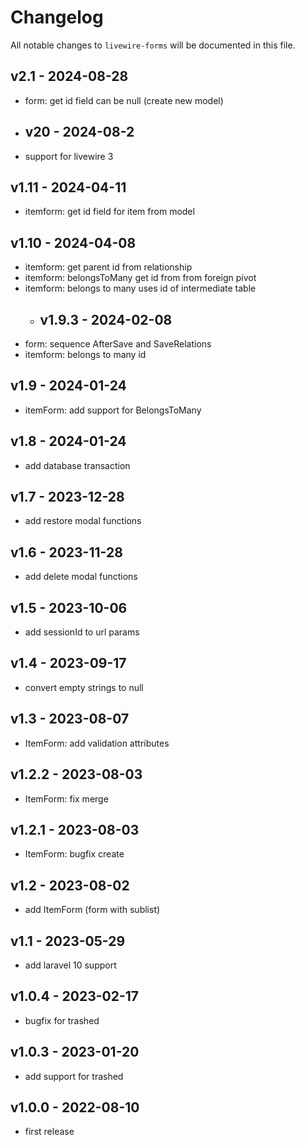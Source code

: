 # Changelog


All notable changes to `livewire-forms` will be documented in this file.
## v2.1 - 2024-08-28
* form: get id field can be null (create new model)
* ## v20 - 2024-08-2
* support for livewire 3
## v1.11 - 2024-04-11
* itemform: get id field for item from model
## v1.10 - 2024-04-08
* itemform: get parent id from relationship
* itemform: belongsToMany get id from from foreign pivot
* itemform: belongs to many uses id of intermediate table
  * ## v1.9.3 - 2024-02-08
* form: sequence AfterSave and SaveRelations
* itemform: belongs to many id
## v1.9 - 2024-01-24
* itemForm: add support for BelongsToMany
## v1.8 - 2024-01-24
* add database transaction
## v1.7 - 2023-12-28
* add restore modal functions
## v1.6 - 2023-11-28
* add delete modal functions
## v1.5 - 2023-10-06
* add sessionId to url params
## v1.4 - 2023-09-17
* convert empty strings to null
## v1.3 - 2023-08-07
* ItemForm: add validation attributes
## v1.2.2 - 2023-08-03
* ItemForm: fix merge
## v1.2.1 - 2023-08-03
* ItemForm: bugfix create
## v1.2 - 2023-08-02
* add ItemForm (form with sublist)
## v1.1 - 2023-05-29
* add laravel 10 support
## v1.0.4 - 2023-02-17
* bugfix for trashed
## v1.0.3 - 2023-01-20
* add support for trashed
## v1.0.0 - 2022-08-10
* first release
